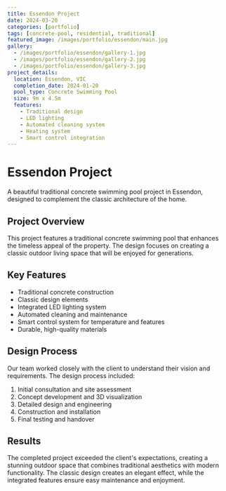 ```yaml
---
title: Essendon Project
date: 2024-03-20
categories: [portfolio]
tags: [concrete-pool, residential, traditional]
featured_image: /images/portfolio/essendon/main.jpg
gallery:
  - /images/portfolio/essendon/gallery-1.jpg
  - /images/portfolio/essendon/gallery-2.jpg
  - /images/portfolio/essendon/gallery-3.jpg
project_details:
  location: Essendon, VIC
  completion_date: 2024-01-20
  pool_type: Concrete Swimming Pool
  size: 9m x 4.5m
  features:
    - Traditional design
    - LED lighting
    - Automated cleaning system
    - Heating system
    - Smart control integration
---
```


# Essendon Project

A beautiful traditional concrete swimming pool project in Essendon, designed to complement the classic architecture of the home.

## Project Overview

This project features a traditional concrete swimming pool that enhances the timeless appeal of the property. The design focuses on creating a classic outdoor living space that will be enjoyed for generations.

## Key Features

- Traditional concrete construction
- Classic design elements
- Integrated LED lighting system
- Automated cleaning and maintenance
- Smart control system for temperature and features
- Durable, high-quality materials

## Design Process

Our team worked closely with the client to understand their vision and requirements. The design process included:

1. Initial consultation and site assessment
2. Concept development and 3D visualization
3. Detailed design and engineering
4. Construction and installation
5. Final testing and handover

## Results

The completed project exceeded the client's expectations, creating a stunning outdoor space that combines traditional aesthetics with modern functionality. The classic design creates an elegant effect, while the integrated features ensure easy maintenance and enjoyment.
